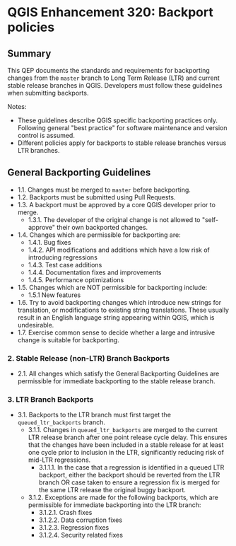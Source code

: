 # QGIS Enhancement 320: Backport policies

## Summary

This QEP documents the standards and requirements for backporting changes from the ``master`` branch to
Long Term Release (LTR) and current stable release branches in QGIS. Developers must follow these guidelines
when submitting backports.

Notes:

- These guidelines describe QGIS specific backporting practices only. Following general
  "best practice" for software maintenance and version control is assumed.
- Different policies apply for backports to stable release branches versus LTR branches.

## General Backporting Guidelines
 
- 1.1. Changes must be merged to ``master`` before backporting.
- 1.2. Backports must be submitted using Pull Requests.
- 1.3. A backport must be approved by a core QGIS developer prior to merge.
  - 1.3.1. The developer of the original change is not allowed to "self-approve"
   their own backported changes.
- 1.4. Changes which are permissible for backporting are:
  - 1.4.1. Bug fixes
  - 1.4.2. API modifications and additions which have a low risk of introducing regressions
  - 1.4.3. Test case additions
  - 1.4.4. Documentation fixes and improvements
  - 1.4.5. Performance optimizations
- 1.5. Changes which are NOT permissible for backporting include:
  - 1.5.1 New features
- 1.6. Try to avoid backporting changes which introduce new strings for translation,
  or modifications to existing string translations. These usually result in an English
  language string appearing within QGIS, which is undesirable.
- 1.7. Exercise common sense to decide whether a large and intrusive change is
  suitable for backporting.

### 2. Stable Release (non-LTR) Branch Backports

- 2.1. All changes which satisfy the General Backporting Guidelines are permissible for
  immediate backporting to the stable release branch.

### 3. LTR Branch Backports

- 3.1. Backports to the LTR branch must first target the `queued_ltr_backports` branch.
  - 3.1.1. Changes in `queued_ltr_backports` are merged to the current LTR release branch
    after one point release cycle delay. This ensures that the changes have been included
    in a stable release for at least one cycle prior to inclusion in the LTR, significantly
    reducing risk of mid-LTR regressions.
    - 3.1.1.1. In the case that a regression is identified in a queued LTR backport, either
      the backport should be reverted from the LTR branch OR case taken to ensure a regression
      fix is merged for the same LTR release the original buggy backport.
  - 3.1.2. Exceptions are made for the following backports, which are permissible for 
    immediate backporting into the LTR branch:
    - 3.1.2.1. Crash fixes
    - 3.1.2.2. Data corruption fixes
    - 3.1.2.3. Regression fixes
    - 3.1.2.4. Security related fixes
